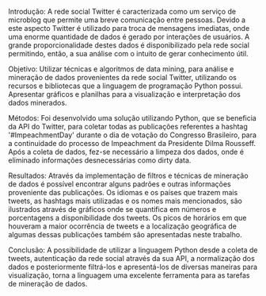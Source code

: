 Introdução: A rede social Twitter é caracterizada como um serviço de microblog que permite uma breve comunicação entre pessoas. Devido a este aspecto Twitter é utilizado para troca de mensagens imediatas, onde uma enorme quantidade de dados é gerado por interações de usuários. A grande proporcionalidade destes dados é disponibilizado pela rede social permitindo, então, a sua análise com o intuito de gerar conhecimento útil.

Objetivo: Utilizar técnicas e algoritmos de data mining, para análise e mineração de dados provenientes da rede social Twitter, utilizando os recursos e bibliotecas que a linguagem de programação Python possui. Apresentar gráficos e planilhas para a visualização e interpretação dos dados minerados.

Métodos: Foi desenvolvido uma solução utilizando Python, que se beneficia da API do Twitter, para coletar todas as publicações referentes a hashtag '#ImpeachmentDay' durante o dia de votação do Congresso Brasileiro, para a continuidade do processo de Impeachment da Presidente Dilma Rousseff. Após a coleta de dados, fez-se necessário a limpeza dos dados, onde é eliminado informações desnecessárias como dirty data.

Resultados: Através da implementação de filtros e técnicas de mineração de dados é possível encontrar alguns padrões e outras informações proveniente das publicações. Os idiomas e os países que trazem mais tweets, as hashtags mais utilizadas e os nomes mais mencionados, são ilustrados através de gráficos onde se quantifica em números e porcentagens a disponibilidade dos tweets. Os picos de horários em que houveram a maior ocorrência de tweets e a localização geográfica de algumas dessas publicações também são apresentadas neste trabalho.

Conclusão: A possibilidade de utilizar a linguagem Python desde a coleta de tweets, autenticação da rede social através da sua API, a normalização dos dados e posteriormente filtrá-los e apresentá-los de diversas maneiras para visualização, torna a linguagem uma excelente ferramenta para as tarefas de mineração de dados.

